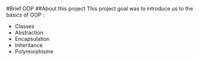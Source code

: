 #Brief OOP
##About this project
This project goal was to introduce us to the basics of OOP :
- Classes
- Abstraction
- Encapsulation
- Inheritance
- Polymorphisme
